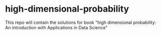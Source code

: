 # high-dimensional-probability

This repo will contain the solutions for book "high dimensional probability: An introduction with Applications in Data Science"

